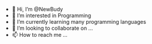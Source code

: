- 👋 Hi, I’m @NewBudy
- 👀 I’m interested in Programming
- 🌱 I’m currently learning many programming languages
- 💞️ I’m looking to collaborate on ...
- 📫 How to reach me ...

<!---
NewBudy/NewBudy is a ✨ special ✨ repository because its `README.md` (this file) appears on your GitHub profile.
You can click the Preview link to take a look at your changes.
--->
